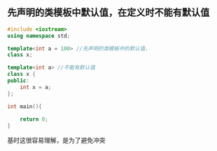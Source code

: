 ## 先声明的类模板中默认值，在定义时不能有默认值

```cpp
#include <iostream>
using namespace std;

template<int a = 100> //先声明的类模板中的默认值，
class x;

template<int a> //不能有默认值
class x {
public:
    int x = a;
};

int main(){
    
    return 0;
}
```

基时这很容易理解，是为了避免冲突
